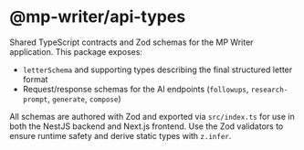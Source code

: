 # @mp-writer/api-types

Shared TypeScript contracts and Zod schemas for the MP Writer application. This package exposes:

- `letterSchema` and supporting types describing the final structured letter format
- Request/response schemas for the AI endpoints (`followups`, `research-prompt`, `generate`, `compose`)

All schemas are authored with Zod and exported via `src/index.ts` for use in both the NestJS backend and Next.js frontend. Use the Zod validators to ensure runtime safety and derive static types with `z.infer`.
